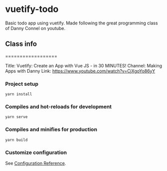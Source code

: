 # vuetify-todo

Basic todo app using vuetify.
Made following the great programming class of Danny Connel on youtube.

## Class info

==================

Title: Vuetify: Create an App with Vue JS - in 30 MINUTES!
Channel: Making Apps with Danny
Link: https://www.youtube.com/watch?v=CjXgoYo86yY

### Project setup

```
yarn install
```

### Compiles and hot-reloads for development

```
yarn serve
```

### Compiles and minifies for production

```
yarn build
```

### Customize configuration

See [Configuration Reference](https://cli.vuejs.org/config/).
